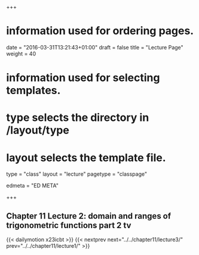 +++
# information used for ordering pages.
date = "2016-03-31T13:21:43+01:00"
draft = false
title = "Lecture Page"
weight = 40

# information used for selecting templates.
# type selects the directory in /layout/type
# layout selects the template file.

type   = "class"
layout = "lecture"
pagetype = "classpage"





edmeta = "ED META"

+++
## Chapter 11 Lecture 2: domain and ranges of trigonometric functions part 2 tv
{{< dailymotion x23icbt >}}
{{< nextprev next="../../chapter11/lecture3/"     prev="../../chapter11/lecture1/"  >}}

